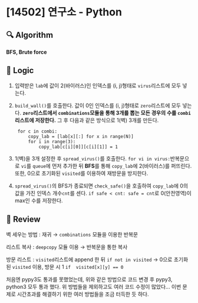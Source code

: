 # [14502] 연구소 - Python

## :mag: Algorithm

**BFS, Brute force**

## :round_pushpin: Logic

1. 입력받은 ```lab```에 값이 2(바이러스)인 인덱스를 (i, j)형태로 ```virus```리스트에 모두 넣는다.


2. ```build_wall()```를 호출한다. 값이 0인 인덱스를 (i, j)형태로 ```zero```리스트에 모두 넣는다.
**```zero```리스트에서 ```combinations```모듈을 통해 3개를 뽑는 모든 경우의 수를 ```combi```리스트에 저장한다.**
   그 후 다음과 같은 방식으로 1(벽) 3개를 만든다.
   ```angular2html
    for c in combi:
        copy_lab = [lab[x][:] for x in range(N)]
        for i in range(3):
            copy_lab[c[i][0]][c[i][1]] = 1
   ```


3. 1(벽)을 3개 설정한 후 ```spread_virus()```를 호출한다. ```for vi in virus:```반복문으로 
   ```vi```를 ```queue```에 먼저 추가한 뒤 **BFS**를 통해 ```copy_lab```에 2(바이러스)를 퍼뜨린다.
또한, 0으로 초기화된 ```visited```를 이용하여 재방문을 방지한다.
   

4. ```spread_virus()```의 BFS가 종료되면 ```check_safe()```을 호출하여 ```copy_lab```에 0의 값을 
가진 인덱스 개수```cnt```를 센다. ```if safe < cnt: safe = cnt```로 0(안전영역)이 max인 수를 저장한다.

## :memo: Review

벽 세우는 방법 : 재귀 → ```combinations``` 모듈을 이용한 반복문

리스트 복사 : ```deepcopy``` 모듈 이용 → 반복문을 통한 복사

방문 리스트 : ```visited```리스트에 append 한 뒤 ```if not in visited``` → 0으로 초기화 된 ```visited``` 이용, 방문 시 1 ```if  visited[x][y] == 0```

처음엔 pypy3도 통과를 못했었는데, 위와 같은 방법으로 코드 변경 후 pypy3, python3 모두 통과 했다.
위 방법들을 제외하고도 여러 코드 수정이 많았다... 이번 문제로 시간초과를 해결하기 위한 여러 방법들을 조금 터득한 듯 하다.


